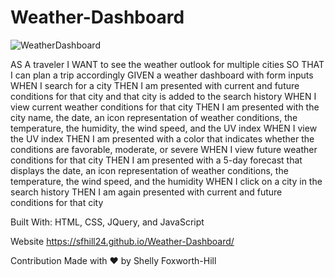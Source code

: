 # Weather-Dashboard
![WeatherDashboard](https://user-images.githubusercontent.com/49098706/210295446-70387981-2d57-4fbf-85e0-f47542fa2047.png)

AS A traveler
I WANT to see the weather outlook for multiple cities
SO THAT I can plan a trip accordingly
GIVEN a weather dashboard with form inputs
WHEN I search for a city
THEN I am presented with current and future conditions for that city and that city is added to the search history
WHEN I view current weather conditions for that city
THEN I am presented with the city name, the date, an icon representation of weather conditions, the temperature, the humidity, the wind speed, and the UV index
WHEN I view the UV index
THEN I am presented with a color that indicates whether the conditions are favorable, moderate, or severe
WHEN I view future weather conditions for that city
THEN I am presented with a 5-day forecast that displays the date, an icon representation of weather conditions, the temperature, the wind speed, and the humidity
WHEN I click on a city in the search history
THEN I am again presented with current and future conditions for that city


Built With: HTML, CSS, JQuery, and JavaScript

Website
https://sfhill24.github.io/Weather-Dashboard/

Contribution
Made with ❤️ by Shelly Foxworth-Hill
